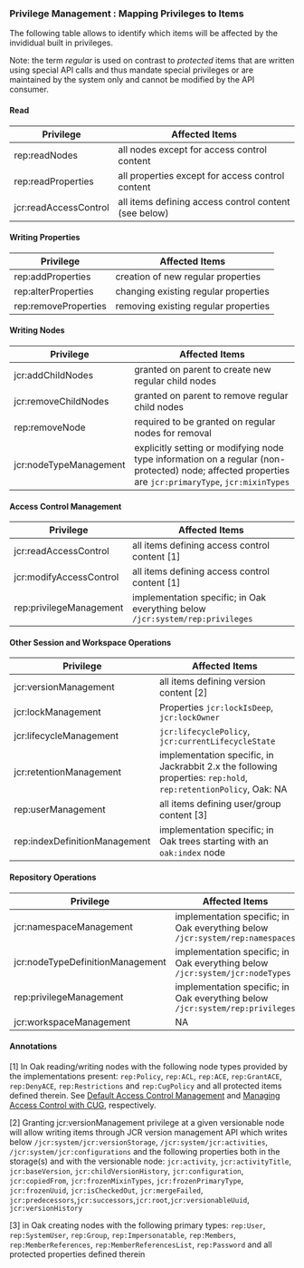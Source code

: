 <!--
   Licensed to the Apache Software Foundation (ASF) under one or more
   contributor license agreements.  See the NOTICE file distributed with
   this work for additional information regarding copyright ownership.
   The ASF licenses this file to You under the Apache License, Version 2.0
   (the "License"); you may not use this file except in compliance with
   the License.  You may obtain a copy of the License at

       http://www.apache.org/licenses/LICENSE-2.0

   Unless required by applicable law or agreed to in writing, software
   distributed under the License is distributed on an "AS IS" BASIS,
   WITHOUT WARRANTIES OR CONDITIONS OF ANY KIND, either express or implied.
   See the License for the specific language governing permissions and
   limitations under the License.
  -->
### Privilege Management : Mapping Privileges to Items

The following table allows to identify which items will be affected by the
invididual built in privileges.

Note: the term _regular_ is used on contrast to _protected_ items that are written
using special API calls and thus mandate special privileges or are maintained
by the system only and cannot be modified by the API consumer.

#### Read

| Privilege             | Affected Items                                        |
|-----------------------|-------------------------------------------------------|
| rep:readNodes         | all nodes except for access control content           |
| rep:readProperties    | all properties except for access control content      |
| jcr:readAccessControl | all items defining access control content (see below) |

#### Writing Properties

| Privilege             | Affected Items                                        |
|-----------------------|-------------------------------------------------------|
| rep:addProperties     | creation of new regular properties                    |
| rep:alterProperties   | changing existing regular properties                  |
| rep:removeProperties  | removing existing regular properties                  |

#### Writing Nodes

| Privilege             | Affected Items                                        |
|-----------------------|-------------------------------------------------------|
| jcr:addChildNodes     | granted on parent to create new regular child nodes   |
| jcr:removeChildNodes  | granted on parent to remove regular child nodes       |
| rep:removeNode        | required to be granted on regular nodes for removal   |
| jcr:nodeTypeManagement| explicitly setting or modifying node type information on a regular (non-protected) node; affected properties are `jcr:primaryType`, `jcr:mixinTypes` |

#### Access Control Management

| Privilege               | Affected Items                                      |
|-------------------------|-----------------------------------------------------|
| jcr:readAccessControl   | all items defining access control content [1]       |
| jcr:modifyAccessControl | all items defining access control content [1]       |
| rep:privilegeManagement | implementation specific; in Oak everything below `/jcr:system/rep:privileges` |

#### Other Session and Workspace Operations

| Privilege               | Affected Items                                      |
|-------------------------|-----------------------------------------------------|
| jcr:versionManagement   | all items defining version content [2]              |
| jcr:lockManagement      | Properties `jcr:lockIsDeep`, `jcr:lockOwner`        |
| jcr:lifecycleManagement | `jcr:lifecyclePolicy`, `jcr:currentLifecycleState`  |
| jcr:retentionManagement | implementation specific, in Jackrabbit 2.x the following properties: `rep:hold`, `rep:retentionPolicy`, Oak: NA |
| rep:userManagement      | all items defining user/group content [3]           |
| rep:indexDefinitionManagement | implementation specific; in Oak trees starting with an `oak:index` node |

#### Repository Operations

| Privilege               | Affected Items                                      |
|-------------------------|-----------------------------------------------------|
| jcr:namespaceManagement | implementation specific; in Oak everything below `/jcr:system/rep:namespaces` |
| jcr:nodeTypeDefinitionManagement | implementation specific; in Oak everything below `/jcr:system/jcr:nodeTypes` |
| rep:privilegeManagement | implementation specific; in Oak everything below `/jcr:system/rep:privileges` |
| jcr:workspaceManagement | NA                                                  |


#### Annotations

[1] In Oak reading/writing nodes with the following node types provided by the implementations present: `rep:Policy`, `rep:ACL`, `rep:ACE`, `rep:GrantACE`, `rep:DenyACE`, `rep:Restrictions` and `rep:CugPolicy` and all protected items defined therein.
    See [Default Access Control Management](../accesscontrol/default.html) and [Managing Access Control with CUG](../authorization_cug/cug.html), respectively.

[2] Granting jcr:versionManagement privilege at a given versionable node will allow writing items through JCR version management API which writes below `/jcr:system/jcr:versionStorage`, `/jcr:system/jcr:activities`, `/jcr:system/jcr:configurations` and the following properties both in the storage(s) and with the versionable node: `jcr:activity`, `jcr:activityTitle`, `jcr:baseVersion`, `jcr:childVersionHistory`, `jcr:configuration`, `jcr:copiedFrom`, `jcr:frozenMixinTypes`, `jcr:frozenPrimaryType`, `jcr:frozenUuid`, `jcr:isCheckedOut`, `jcr:mergeFailed`, `jcr:predecessors`,`jcr:successors`,`jcr:root`,`jcr:versionableUuid`, `jcr:versionHistory`

[3] in Oak creating nodes with the following primary types: `rep:User`, `rep:SystemUser`, `rep:Group`, `rep:Impersonatable`, `rep:Members`, `rep:MemberReferences`, `rep:MemberReferencesList`, `rep:Password` and all protected properties defined therein
